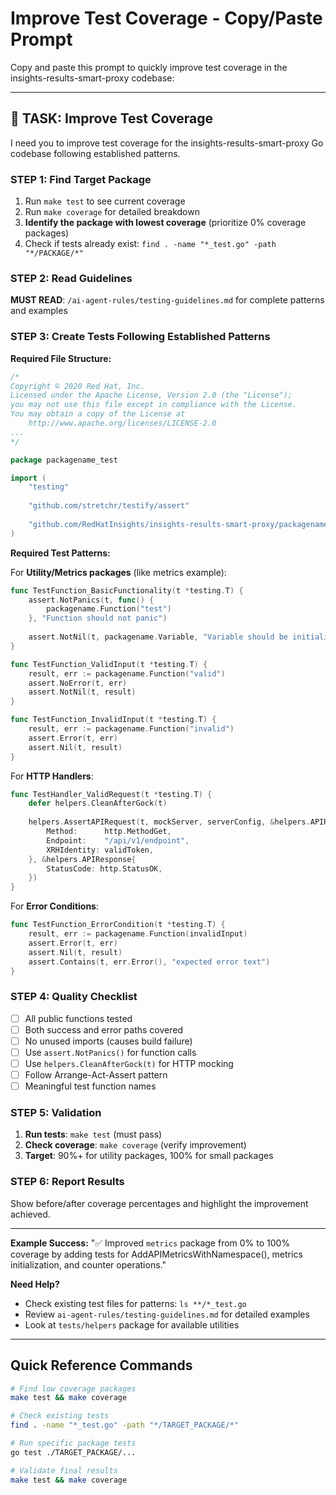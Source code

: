 # Improve Test Coverage - Copy/Paste Prompt

Copy and paste this prompt to quickly improve test coverage in the insights-results-smart-proxy codebase:

---

## 🎯 TASK: Improve Test Coverage

I need you to improve test coverage for the insights-results-smart-proxy Go codebase following established patterns.

### STEP 1: Find Target Package
1. Run `make test` to see current coverage
2. Run `make coverage` for detailed breakdown
3. **Identify the package with lowest coverage** (prioritize 0% coverage packages)
4. Check if tests already exist: `find . -name "*_test.go" -path "*/PACKAGE/*"`

### STEP 2: Read Guidelines
**MUST READ**: `/ai-agent-rules/testing-guidelines.md` for complete patterns and examples

### STEP 3: Create Tests Following Established Patterns

**Required File Structure:**
```go
/*
Copyright © 2020 Red Hat, Inc.
Licensed under the Apache License, Version 2.0 (the "License");
you may not use this file except in compliance with the License.
You may obtain a copy of the License at
    http://www.apache.org/licenses/LICENSE-2.0
...
*/

package packagename_test

import (
    "testing"
    
    "github.com/stretchr/testify/assert"
    
    "github.com/RedHatInsights/insights-results-smart-proxy/packagename"
)
```

**Required Test Patterns:**

For **Utility/Metrics packages** (like metrics example):
```go
func TestFunction_BasicFunctionality(t *testing.T) {
    assert.NotPanics(t, func() {
        packagename.Function("test")
    }, "Function should not panic")
    
    assert.NotNil(t, packagename.Variable, "Variable should be initialized")
}

func TestFunction_ValidInput(t *testing.T) {
    result, err := packagename.Function("valid")
    assert.NoError(t, err)
    assert.NotNil(t, result)
}

func TestFunction_InvalidInput(t *testing.T) {
    result, err := packagename.Function("invalid")
    assert.Error(t, err)
    assert.Nil(t, result)
}
```

For **HTTP Handlers**:
```go
func TestHandler_ValidRequest(t *testing.T) {
    defer helpers.CleanAfterGock(t)
    
    helpers.AssertAPIRequest(t, mockServer, serverConfig, &helpers.APIRequest{
        Method:      http.MethodGet,
        Endpoint:    "/api/v1/endpoint",
        XRHIdentity: validToken,
    }, &helpers.APIResponse{
        StatusCode: http.StatusOK,
    })
}
```

For **Error Conditions**:
```go
func TestFunction_ErrorCondition(t *testing.T) {
    result, err := packagename.Function(invalidInput)
    assert.Error(t, err)
    assert.Nil(t, result)
    assert.Contains(t, err.Error(), "expected error text")
}
```

### STEP 4: Quality Checklist
- [ ] All public functions tested
- [ ] Both success and error paths covered
- [ ] No unused imports (causes build failure)
- [ ] Use `assert.NotPanics()` for function calls
- [ ] Use `helpers.CleanAfterGock(t)` for HTTP mocking
- [ ] Follow Arrange-Act-Assert pattern
- [ ] Meaningful test function names

### STEP 5: Validation
1. **Run tests**: `make test` (must pass)
2. **Check coverage**: `make coverage` (verify improvement)
3. **Target**: 90%+ for utility packages, 100% for small packages

### STEP 6: Report Results
Show before/after coverage percentages and highlight the improvement achieved.

---

**Example Success:** 
"✅ Improved `metrics` package from 0% to 100% coverage by adding tests for AddAPIMetricsWithNamespace(), metrics initialization, and counter operations."

**Need Help?** 
- Check existing test files for patterns: `ls **/*_test.go`
- Review `ai-agent-rules/testing-guidelines.md` for detailed examples
- Look at `tests/helpers` package for available utilities

---

## Quick Reference Commands

```bash
# Find low coverage packages
make test && make coverage

# Check existing tests
find . -name "*_test.go" -path "*/TARGET_PACKAGE/*"

# Run specific package tests
go test ./TARGET_PACKAGE/...

# Validate final results
make test && make coverage
```